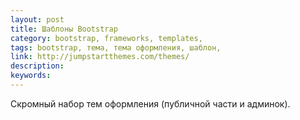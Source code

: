 ```yaml
---
layout: post
title: Шаблоны Bootstrap
category: bootstrap, frameworks, templates, 
tags: bootstrap, тема, тема оформления, шаблон, 
link: http://jumpstartthemes.com/themes/
description: 
keywords: 
---
```


<p>Скромный набор тем оформления (публичной части и админок).</p>

